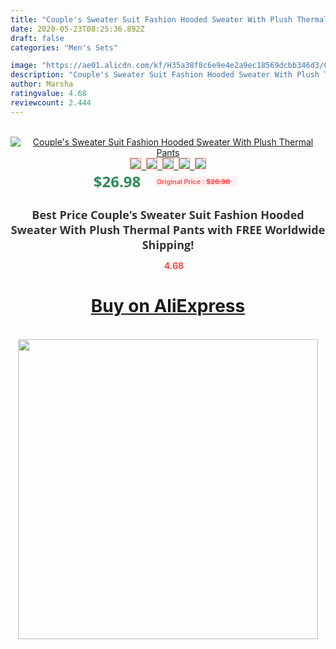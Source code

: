 ```yaml
---
title: "Couple's Sweater Suit Fashion Hooded Sweater With Plush Thermal Pants"
date: 2020-05-23T08:25:36.892Z
draft: false
categories: "Men's Sets"

image: "https://ae01.alicdn.com/kf/H35a38f8c6e9e4e2a9ec18569dcbb346d3/Couple-s-Sweater-Suit-Fashion-Hooded-Sweater-With-Plush-Thermal-Pants.jpg"
description: "Couple's Sweater Suit Fashion Hooded Sweater With Plush Thermal Pants"
author: Marsha
ratingvalue: 4.68
reviewcount: 2.444
---
```

<br>
<div style="text-align: center;">
<a href="https://s.click.aliexpress.com/e/_AV5o4H" target="_blank" rel="nofollow noopener noreferrer"><img alt="Couple's Sweater Suit Fashion Hooded Sweater With Plush Thermal Pants" class="magnifier-image" src="https://ae01.alicdn.com/kf/H35a38f8c6e9e4e2a9ec18569dcbb346d3/Couple-s-Sweater-Suit-Fashion-Hooded-Sweater-With-Plush-Thermal-Pants.jpg_640x640.jpg">
<br>
<img style="border:1px solid salmon" src="https://ae01.alicdn.com/kf/H35a38f8c6e9e4e2a9ec18569dcbb346d3/Couple-s-Sweater-Suit-Fashion-Hooded-Sweater-With-Plush-Thermal-Pants.jpg_120x120.jpg">&nbsp;&nbsp;<img style="border:1px solid salmon" src="https://ae01.alicdn.com/kf/H267767cc7e804f03ab12322eca50e632v/Couple-s-Sweater-Suit-Fashion-Hooded-Sweater-With-Plush-Thermal-Pants.jpg_120x120.jpg">&nbsp;&nbsp;<img style="border:1px solid salmon" src="https://ae01.alicdn.com/kf/H95a08f1693d14ee9a24eed2391bc1cc7S/Couple-s-Sweater-Suit-Fashion-Hooded-Sweater-With-Plush-Thermal-Pants.jpg_120x120.jpg">&nbsp;&nbsp;<img style="border:1px solid salmon" src="https://ae01.alicdn.com/kf/Hc5b2deb3d8554378bb531243119d1f98B/Couple-s-Sweater-Suit-Fashion-Hooded-Sweater-With-Plush-Thermal-Pants.jpg_120x120.jpg">&nbsp;&nbsp;<img style="border:1px solid salmon" src="https://ae01.alicdn.com/kf/Hdb1e4c11355842dba9573e7482ce030ai/Couple-s-Sweater-Suit-Fashion-Hooded-Sweater-With-Plush-Thermal-Pants.jpg_120x120.jpg"></a></div><br0>
<div style="text-align: center;"><span style="background-color: white; border: 0px; box-sizing: border-box; color: seagreen; display: inline-block; font-family: &quot;open sans&quot; , &quot;arial&quot; , &quot;helvetica&quot; , sans-serif , &quot;heiti&quot;; font-size: 24px; font-stretch: inherit; font-weight: 700; line-height: inherit; margin: 0px 10px 0px 0px; padding: 0px; vertical-align: middle;">$26.98 </span>
<span style="background: rgb(255 , 241 , 241); border-radius: 3px; border: 0px; box-sizing: border-box; color: #ff4747; display: inline-block; font-family: inherit; font-size: 12px; font-stretch: inherit; font-style: inherit; font-variant: inherit; font-weight: 600; line-height: inherit; margin: 0px; padding: 2px 5px; transform: scale(0.9); vertical-align: middle;">Original Price : <b style="text-decoration: line-through;">$26.98 </b> &nbsp;&nbsp;</span></div>
<h1 style="color: #333333; display: inline-block; font-family: &quot;open sans&quot; , &quot;arial&quot; , &quot;helvetica&quot; , sans-serif , &quot;heiti&quot;; font-size: 18px; font-stretch: inherit; font-weight: 700; text-align: center;">Best Price Couple's Sweater Suit Fashion Hooded Sweater With Plush Thermal Pants with FREE Worldwide Shipping!</h1>
<div style="color: #ff4747; text-align: center;">
<img src="https://4.bp.blogspot.com/-M0ZcTcb-5uY/XleCXlxnR4I/AAAAAAAAAEc/OrjgMkXV1oMQFaCRZj5HQwOCBcu3w1FegCPcBGAYYCw/s1600/star.png" style="height: 15px;">&nbsp;<b>4.68</b></div>
<div class="button_cont" align="center"><a class="buynow_a" href="https://s.click.aliexpress.com/e/_AV5o4H" target="_blank" rel="nofollow noopener noreferrer"><H1>Buy on AliExpress</H1></a></div><br>
<div class="separator" style="clear: both; text-align: center;">
<img src="https://lh3.googleusercontent.com/-pTy5HemUv9M/XlePHvY0dAI/AAAAAAAAAE4/0nX5iRUoIWY8eMW9Dpxeirr157OZliDIgCLcBGAsYHQ/s1600/badge.gif" width="480">
</div>
